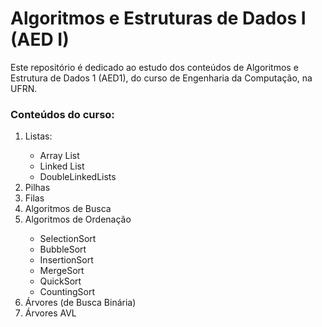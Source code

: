 # Algoritmos e Estruturas de Dados I (AED I)

<p>Este repositório é dedicado ao estudo dos conteúdos de Algoritmos e Estrutura de Dados 1 (AED1), do curso de Engenharia da Computação, na UFRN. </p> 

<h3>Conteúdos do curso:</h3>
<ol>
  <li>Listas:</li>
  <ul> 
    <li> Array List
    <li> Linked List
    <li> DoubleLinkedLists
  </ul>
  
  <li>Pilhas</li>

  <li>Filas</li>

  <li>Algoritmos de Busca</li>

  <li>Algoritmos de Ordenação</li>
  <ul> 
    <li> SelectionSort
    <li> BubbleSort
    <li> InsertionSort
    <li> MergeSort
    <li> QuickSort
    <li> CountingSort
  </ul>

  <li>Árvores (de Busca Binária)</li>

  <li>Árvores AVL</li>
</ol>
